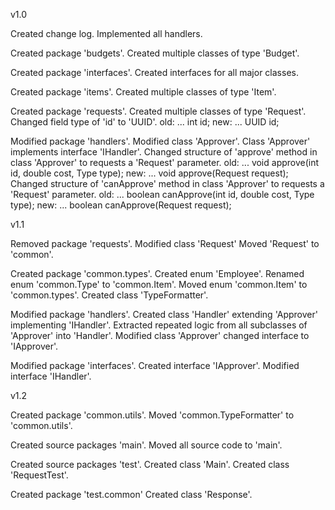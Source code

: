 v1.0

Created change log.
Implemented all handlers.

Created package 'budgets'.
Created multiple classes of type 'Budget'.

Created package 'interfaces'.
Created interfaces for all major classes.

Created package 'items'.
Created multiple classes of type 'Item'.

Created package 'requests'.
Created multiple classes of type 'Request'.
Changed field type of 'id' to 'UUID'.
old: ... int id;
new: ... UUID id;

Modified package 'handlers'.
Modified class 'Approver'.
Class 'Approver' implements interface 'IHandler'.
Changed structure of 'approve' method in class 'Approver' to requests a 'Request' parameter.
old: ... void approve(int id, double cost, Type type);
new: ... void approve(Request request);
Changed structure of 'canApprove' method in class 'Approver' to requests a 'Request' parameter.
old: ... boolean canApprove(int id, double cost, Type type);
new: ... boolean canApprove(Request request);

v1.1

Removed package 'requests'.
Modified class 'Request'
Moved 'Request' to 'common'.

Created package 'common.types'.
Created enum 'Employee'.
Renamed enum 'common.Type' to 'common.Item'.
Moved enum 'common.Item' to 'common.types'.
Created class 'TypeFormatter'.

Modified package 'handlers'.
Created class 'Handler' extending 'Approver' implementing 'IHandler'.
Extracted repeated logic from all subclasses of 'Approver' into 'Handler'.
Modified class 'Approver' changed interface to 'IApprover'.

Modified package 'interfaces'.
Created interface 'IApprover'.
Modified interface 'IHandler'.

v1.2

Created package 'common.utils'.
Moved 'common.TypeFormatter' to 'common.utils'.

Created source packages 'main'.
Moved all source code to 'main'.

Created source packages 'test'.
Created class 'Main'.
Created class 'RequestTest'.

Created package 'test.common'
Created class 'Response'.